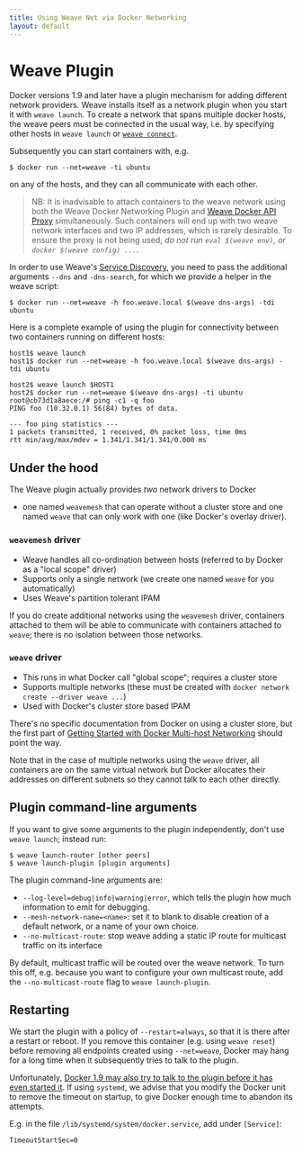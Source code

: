 ```yaml
---
title: Using Weave Net via Docker Networking
layout: default
---
```


# Weave Plugin

Docker versions 1.9 and later have a plugin mechanism for adding
different network providers. Weave installs itself as a network plugin
when you start it with `weave launch`. To create a network that spans
multiple docker hosts, the weave peers must be connected in the usual
way, i.e. by specifying other hosts in `weave launch` or
[`weave connect`](features.html#dynamic-topologies).

Subsequently you can start containers with, e.g.

    $ docker run --net=weave -ti ubuntu

on any of the hosts, and they can all communicate with each other.

> NB: It is inadvisable to attach containers to the weave network
> using both the Weave Docker Networking Plugin and
> [Weave Docker API Proxy](proxy.html) simultaneously. Such containers
> will end up with two weave network interfaces and two IP addresses,
> which is rarely desirable. To ensure the proxy is not being used, *do
> not run `eval $(weave env)`, or `docker $(weave config) ...`*.

In order to use Weave's [Service Discovery](weavedns.html), you
need to pass the additional arguments `--dns` and `-dns-search`, for
which we provide a helper in the weave script:

    $ docker run --net=weave -h foo.weave.local $(weave dns-args) -tdi ubuntu

Here is a complete example of using the plugin for connectivity
between two containers running on different hosts:

    host1$ weave launch
    host1$ docker run --net=weave -h foo.weave.local $(weave dns-args) -tdi ubuntu
    
    host2$ weave launch $HOST1
    host2$ docker run --net=weave $(weave dns-args) -ti ubuntu
    root@cb73d1a8aece:/# ping -c1 -q foo
    PING foo (10.32.0.1) 56(84) bytes of data.
    
    --- foo ping statistics ---
    1 packets transmitted, 1 received, 0% packet loss, time 0ms
    rtt min/avg/max/mdev = 1.341/1.341/1.341/0.000 ms

## Under the hood

The Weave plugin actually provides *two* network drivers to Docker
- one named `weavemesh` that can operate without a cluster store and
one named `weave` that can only work with one (like Docker's overlay
driver).

### `weavemesh` driver

* Weave handles all co-ordination between hosts (referred to by Docker as a "local scope" driver)
* Supports only a single network (we create one named `weave` for you automatically)
* Uses Weave's partition tolerant IPAM

If you do create additional networks using the `weavemesh` driver,
containers attached to them will be able to communicate with
containers attached to `weave`; there is no isolation between those
networks.

### `weave` driver

* This runs in what Docker call "global scope"; requires a cluster store
* Supports multiple networks (these must be created with `docker network create --driver weave ...`)
* Used with Docker's cluster store based IPAM

There's no specific documentation from Docker on using a cluster
store, but the first part of
[Getting Started with Docker Multi-host Networking](https://github.com/docker/docker/blob/master/docs/userguide/networking/get-started-overlay.md)
should point the way.

Note that in the case of multiple networks using the `weave` driver, all containers are
on the same virtual network but Docker allocates their addresses on
different subnets so they cannot talk to each other directly.

## Plugin command-line arguments

If you want to give some arguments to the plugin independently, don't
use `weave launch`; instead run:

    $ weave launch-router [other peers]
    $ weave launch-plugin [plugin arguments]

The plugin command-line arguments are:

 * `--log-level=debug|info|warning|error`, which tells the plugin
   how much information to emit for debugging.
 * `--mesh-network-name=<name>`: set it to blank to disable creation
   of a default network, or a name of your own choice.
 * `--no-multicast-route`: stop weave adding a static IP route for
   multicast traffic on its interface

By default, multicast traffic will be routed over the weave network.
To turn this off, e.g. because you want to configure your own multicast
route, add the `--no-multicast-route` flag to `weave launch-plugin`.

## Restarting

We start the plugin with a policy of `--restart=always`, so that it is
there after a restart or reboot. If you remove this container
(e.g. using `weave reset`) before removing all endpoints created using
`--net=weave`, Docker may hang for a long time when it subsequently
tries to talk to the plugin.

Unfortunately, [Docker 1.9 may also try to talk to the plugin before it has even started it](https://github.com/docker/libnetwork/issues/813).
If using `systemd`, we advise that you modify the Docker unit to
remove the timeout on startup, to give Docker enough time to abandon
its attempts.

E.g. in the file `/lib/systemd/system/docker.service`, add under `[Service]`:

    TimeoutStartSec=0
